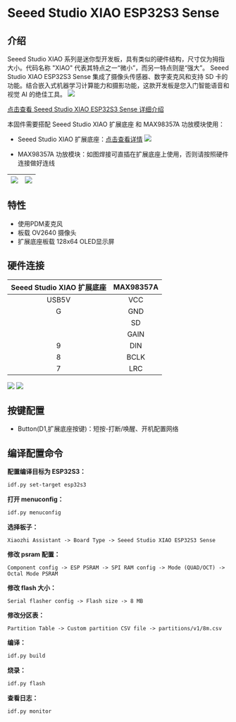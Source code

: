 # Seeed Studio XIAO ESP32S3 Sense

## 介绍
Seeed Studio XIAO 系列是迷你型开发板，具有类似的硬件结构，尺寸仅为拇指大小。代码名称 "XIAO" 代表其特点之一“微小”，而另一特点则是“强大”。
Seeed Studio XIAO ESP32S3 Sense 集成了摄像头传感器、数字麦克风和支持 SD 卡的功能。结合嵌入式机器学习计算能力和摄影功能，这款开发板是您入门智能语音和视觉 AI 的绝佳工具。
![](https://files.seeedstudio.com/wiki/SeeedStudio-XIAO-ESP32S3/img/xiaoesp32s3sense.jpg)

[点击查看 Seeed Studio XIAO ESP32S3 Sense 详细介绍](https://wiki.seeedstudio.com/cn/xiao_esp32s3_getting_started/)


本固件需要搭配 Seeed Studio XIAO 扩展底座 和 MAX98357A 功放模块使用：
* Seeed Studio XIAO 扩展底座：[点击查看详情](https://wiki.seeedstudio.com/cn/Seeeduino-XIAO-Expansion-Board/)
![](https://files.seeedstudio.com/wiki/Seeeduino-XIAO-Expansion-Board/Update_pic/zheng1.jpg)

* MAX98357A 功放模块：如图焊接可直插在扩展底座上使用，否则请按照硬件连接做好连线

| ![](https://raw.githubusercontent.com/HonestQiao/xiaozhi-esp32/refs/heads/xiao-esp32s3-sense/docs/v1/max98357a_1.jpg) | ![](https://raw.githubusercontent.com/HonestQiao/xiaozhi-esp32/refs/heads/xiao-esp32s3-sense/docs/v1/max98357a_2.jpg) |
|---|---|





## 特性
* 使用PDM麦克风
* 板载 OV2640 摄像头
* 扩展底座板载 128x64 OLED显示屏

## 硬件连接

| Seeed Studio XIAO 扩展底座 | MAX98357A |
|:--------------------------:|:---------:|
| USB5V                      | VCC       |
| G                          | GND       |
|                            | SD        |
|                            | GAIN      |
| 9                          | DIN       |
| 8                          | BCLK      |
| 7                          | LRC       |

![](https://files.seeedstudio.com/wiki/Seeeduino-XIAO-Expansion-Board/XIAO-to-board.png)
![](https://raw.githubusercontent.com/HonestQiao/xiaozhi-esp32/refs/heads/xiao-esp32s3-sense/docs/v1/xiao-esp32s3-sense.jpg)


## 按键配置
* Button(D1,扩展底座按键)：短按-打断/唤醒、开机配置网络

## 编译配置命令

**配置编译目标为 ESP32S3：**

```bash
idf.py set-target esp32s3
```

**打开 menuconfig：**

```bash
idf.py menuconfig
```

**选择板子：**

```
Xiaozhi Assistant -> Board Type -> Seeed Studio XIAO ESP32S3 Sense
```

**修改 psram 配置：**

```
Component config -> ESP PSRAM -> SPI RAM config -> Mode (QUAD/OCT) -> Octal Mode PSRAM
```

**修改 flash 大小：**

```
Serial flasher config -> Flash size -> 8 MB
```

**修改分区表：**

```
Partition Table -> Custom partition CSV file -> partitions/v1/8m.csv
```

**编译：**

```bash
idf.py build
```

**烧录：**

```bash
idf.py flash
```

**查看日志：**

```bash
idf.py monitor
```